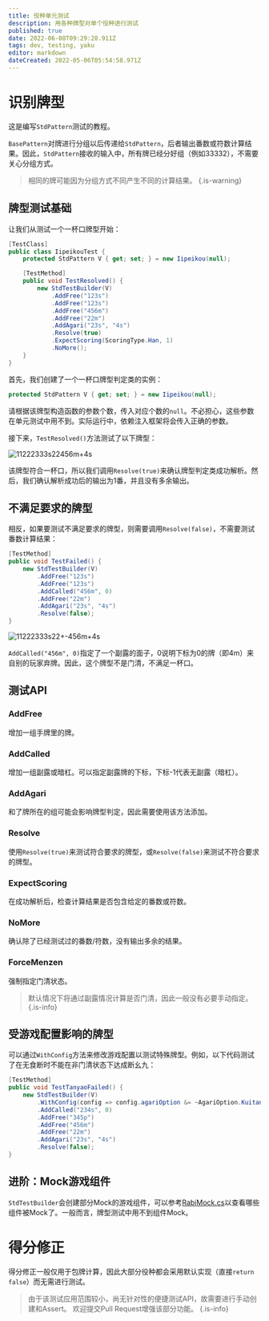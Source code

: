```yaml
---
title: 役种单元测试
description: 用各种牌型对单个役种进行测试
published: true
date: 2022-06-08T09:29:28.911Z
tags: dev, testing, yaku
editor: markdown
dateCreated: 2022-05-06T05:54:58.971Z
---
```


# 识别牌型

这是编写`StdPattern`测试的教程。

`BasePattern`对牌进行分组以后传递给`StdPattern`，后者输出番数或符数计算结果。因此，`StdPattern`接收的输入中，所有牌已经分好组（例如33332），不需要关心分组方式。

> 相同的牌可能因为分组方式不同产生不同的计算结果。
{.is-warning}


## 牌型测试基础

让我们从测试一个一杯口牌型开始：

```cs
[TestClass]
public class IipeikouTest {
    protected StdPattern V { get; set; } = new Iipeikou(null);

    [TestMethod]
    public void TestResolved() {
        new StdTestBuilder(V)
            .AddFree("123s")
            .AddFree("123s")
            .AddFree("456m")
            .AddFree("22m")
            .AddAgari("23s", "4s")
            .Resolve(true)
            .ExpectScoring(ScoringType.Han, 1)
            .NoMore();
    }
}
```

首先，我们创建了一个一杯口牌型判定类的实例：
```cs
protected StdPattern V { get; set; } = new Iipeikou(null);
```
请根据该牌型构造函数的参数个数，传入对应个数的`null`。不必担心，这些参数在单元测试中用不到。实际运行中，依赖注入框架将会传入正确的参数。

接下来，`TestResolved()`方法测试了以下牌型：

![11222333s22456m+4s](https://mj.ero.fyi/11222333s22456m+4s)

该牌型符合一杯口，所以我们调用`Resolve(true)`来确认牌型判定类成功解析。然后，我们确认解析成功后的输出为1番，并且没有多余输出。

## 不满足要求的牌型

相反，如果要测试不满足要求的牌型，则需要调用`Resolve(false)`，不需要测试番数计算结果：
```cs
[TestMethod]
public void TestFailed() {
    new StdTestBuilder(V)
        .AddFree("123s")
        .AddFree("123s")
        .AddCalled("456m", 0)
        .AddFree("22m")
        .AddAgari("23s", "4s")
        .Resolve(false);
}
```

![11222333s22+-456m+4s](https://mj.ero.fyi/11222333s22+-456m+4s)

`AddCalled("456m", 0)`指定了一个副露的面子，0说明下标为0的牌（即4m）来自别的玩家弃牌。因此，这个牌型不是门清，不满足一杯口。

## 测试API

### AddFree

增加一组手牌里的牌。

### AddCalled

增加一组副露或暗杠。可以指定副露牌的下标，下标-1代表无副露（暗杠）。

### AddAgari

和了牌所在的组可能会影响牌型判定，因此需要使用该方法添加。

### Resolve

使用`Resolve(true)`来测试符合要求的牌型，或`Resolve(false)`来测试不符合要求的牌型。

### ExpectScoring

在成功解析后，检查计算结果是否包含给定的番数或符数。

### NoMore

确认除了已经测试过的番数/符数，没有输出多余的结果。

### ForceMenzen

强制指定门清状态。

> 默认情况下将通过副露情况计算是否门清，因此一般没有必要手动指定。
{.is-info}

## 受游戏配置影响的牌型

可以通过`WithConfig`方法来修改游戏配置以测试特殊牌型。例如，以下代码测试了在无食断时不能在非门清状态下达成断幺九：
```cs
[TestMethod]
public void TestTanyaoFailed() {
    new StdTestBuilder(V)
        .WithConfig(config => config.agariOption &= ~AgariOption.Kuitan)
        .AddCalled("234s", 0)
        .AddFree("345p")
        .AddFree("456m")
        .AddFree("22m")
        .AddAgari("23s", "4s")
        .Resolve(false);
}
```

## 进阶：Mock游戏组件

`StdTestBuilder`会创建部分Mock的游戏组件，可以参考[RabiMock.cs](https://github.com/RabiMimi/RabiRiichi/blob/develop/RabiRiichiTests/Helper/RabiMock.cs)以查看哪些组件被Mock了。一般而言，牌型测试中用不到组件Mock。

# 得分修正

得分修正一般仅用于包牌计算，因此大部分役种都会采用默认实现（直接`return false`）而无需进行测试。

> 由于该测试应用范围较小，尚无针对性的便捷测试API，故需要进行手动创建和Assert。
欢迎提交Pull Request增强该部分功能。
{.is-info}